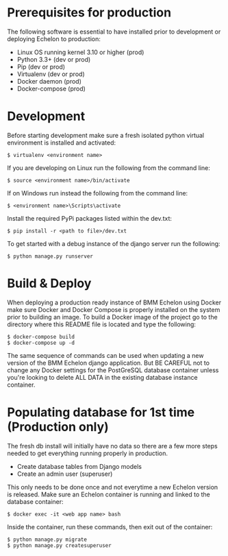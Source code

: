 Prerequisites for production
==================

The following software is essential to have installed prior to development or deploying Echelon to production:
 
* Linux OS running kernel 3.10 or higher (prod)
* Python 3.3+ (dev or prod)
* Pip (dev or prod)
* Virtualenv (dev or prod)
* Docker daemon (prod)
* Docker-compose (prod)

Development
==================

Before starting development make sure a fresh isolated python virtual environment is installed and activated:

    $ virtualenv <environment name>

If you are developing on Linux run the following from the command line:

    $ source <environment name>/bin/activate

If on Windows run instead the following from the command line:

    $ <environment name>\Scripts\activate

Install the required PyPi packages listed within the dev.txt:

    $ pip install -r <path to file>/dev.txt

To get started with a debug instance of the django server run the following:

    $ python manage.py runserver

Build & Deploy
==================

When deploying a production ready instance of BMM Echelon using Docker make sure Docker and Docker Compose is properly installed on the system prior to building an image. To build a Docker image  of the project go to the directory where this README file is located and type the following:

    $ docker-compose build
    $ docker-compose up -d

The same sequence of commands can be used when updating a new version of the BMM Echelon django application. But BE CAREFUL not to change any Docker settings for the PostGreSQL database container unless you're looking to delete ALL DATA in the existing database instance container.

Populating database for 1st time (Production only)
==================

The fresh db install will initially have no data so there are a few more steps needed to get everything running properly in production.

* Create database tables from Django models
* Create an admin user (superuser)

This only needs to be done once and not everytime a new Echelon version is released. Make sure an Echelon container is running and linked to the database container:

    $ docker exec -it <web app name> bash

Inside the container, run these commands, then exit out of the container:

    $ python manage.py migrate
    $ python manage.py createsuperuser
